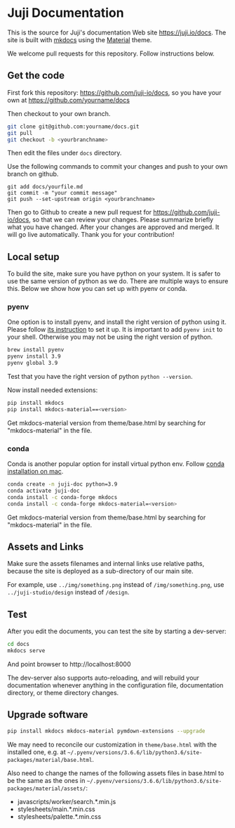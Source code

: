 # Juji Documentation

This is the source for Juji's documentation Web site https://juji.io/docs. The site is built with [mkdocs](https://www.mkdocs.org) using the [Material](https://squidfunk.github.io/mkdocs-material/) theme.

We welcome pull requests for this repository. Follow instructions below.

## Get the code

First fork this repository: https://github.com/juji-io/docs,  so you have your own at https://github.com/yourname/docs

Then checkout to your own branch.

```bash
git clone git@github.com:yourname/docs.git
git pull
git checkout -b <yourbranchname>

```
Then edit the files under `docs` directory.

Use the following commands to commit your changes and push to your own branch on github.

```
git add docs/yourfile.md
git commit -m "your commit message"
git push --set-upstream origin <yourbranchname>

```

Then go to Github to create a new pull request for https://github.com/juji-io/docs, so that we can review your changes. Please summarize briefly what you have changed. After your changes are approved and merged. It will go live automatically. Thank you for your contribution!

## Local setup

To build the site, make sure you have python on your system. It is safer to use the same version of python as we do. There are multiple ways to ensure this. Below we show how you can set up with pyenv or conda.

### pyenv
One option is to install pyenv, and install the right version of python using it. Please follow [its instruction](https://github.com/pyenv/pyenv) to set it up. It is important to add `pyenv init` to your shell. Otherwise you may not be using the right version of python.

```bash
brew install pyenv
pyenv install 3.9
pyenv global 3.9
```

Test that you have the right version of python `python --version`.

Now install needed extensions:

```bash
pip install mkdocs
pip install mkdocs-material==<version>
```
Get mkdocs-material version from theme/base.html by searching for "mkdocs-material" in the file.

### conda
Conda is another popular option for install virtual python env. Follow [conda installation on mac](https://docs.conda.io/projects/conda/en/latest/user-guide/install/macos.html).
```bash
conda create -n juji-doc python=3.9
conda activate juji-doc
conda install -c conda-forge mkdocs
conda install -c conda-forge mkdocs-material=<version>
```
Get mkdocs-material version from theme/base.html by searching for "mkdocs-material" in the file.


## Assets and Links

Make sure the assets filenames and internal links use relative paths, because the site is deployed as a sub-directory of our main site.

For example, use `../img/something.png` instead of `/img/something.png`, use `../juji-studio/design` instead of `/design`.

## Test

After you edit the documents, you can test the site by starting a dev-server:

```bash
cd docs
mkdocs serve
```

And point browser to http://localhost:8000

The dev-server also supports auto-reloading, and will rebuild your documentation whenever anything in the configuration file, documentation directory, or theme directory changes.

## Upgrade software

```bash
pip install mkdocs mkdocs-material pymdown-extensions --upgrade
```

We may need to reconcile our customization in `theme/base.html` with the installed one, e.g. at `~/.pyenv/versions/3.6.6/lib/python3.6/site-packages/material/base.html`.

Also need to change the names of the following assets files in base.html to be the same as the ones in `~/.pyenv/versions/3.6.6/lib/python3.6/site-packages/material/assets/`:

* javascripts/worker/search.*.min.js
* stylesheets/main.*.min.css
* stylesheets/palette.*.min.css
